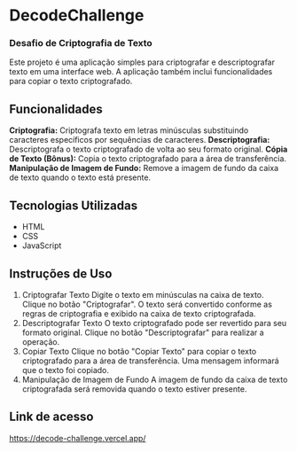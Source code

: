 # DecodeChallenge
### Desafio de Criptografia de Texto

Este projeto é uma aplicação simples para criptografar e descriptografar texto em uma interface web. A aplicação também inclui funcionalidades para copiar o texto criptografado.

## Funcionalidades
**Criptografia:** Criptografa texto em letras minúsculas substituindo caracteres específicos por sequências de caracteres.
**Descriptografia:** Descriptografa o texto criptografado de volta ao seu formato original.
**Cópia de Texto (Bônus):** Copia o texto criptografado para a área de transferência.
**Manipulação de Imagem de Fundo:** Remove a imagem de fundo da caixa de texto quando o texto está presente.

## Tecnologias Utilizadas
- HTML
- CSS
- JavaScript

## Instruções de Uso
1. Criptografar Texto
Digite o texto em minúsculas na caixa de texto.
Clique no botão "Criptografar".
O texto será convertido conforme as regras de criptografia e exibido na caixa de texto criptografada.
2. Descriptografar Texto
O texto criptografado pode ser revertido para seu formato original.
Clique no botão "Descriptografar" para realizar a operação.
3. Copiar Texto
Clique no botão "Copiar Texto" para copiar o texto criptografado para a área de transferência.
Uma mensagem informará que o texto foi copiado.
4. Manipulação de Imagem de Fundo
A imagem de fundo da caixa de texto criptografada será removida quando o texto estiver presente.

## Link de acesso
https://decode-challenge.vercel.app/
